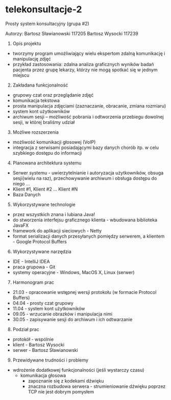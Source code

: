 # telekonsultacje-2
Prosty system konsultacyjny (grupa #2)

Autorzy: 
Bartosz Sławianowski 117205
Bartosz Wysocki 117239

1. Opis projektu
 - tworzymy program umożliwiający wielu ekspertom zdalną komunikację i manipulację zdjęć
 - przykład zastosowania: zdalna analiza graficznych wyników badań pacjenta przez grupę lekarzy, którzy nie mogą spotkać się w jednym miejscu
2. Zakładana funkcjonalność
 - grupowy czat oraz przeglądanie zdjęć
 - komunikacja tekstowa
 - prosta manipulacja zdjęciami (zaznaczanie, obracanie, zmiana rozmiaru)
 - system kont użytkowników
 - archiwum sesji – możliwość pobrania i odtworzenia przebiegu dowolnej sesji, w której braliśmy udział
3. Możliwe rozszerzenia
 - możliwość komunikacji głosowej (VoIP)
 - integracja z serwisami posiadającymi bazy danych chorób itp. w celu szybkiego dostępu do informacji
4. Planowana architektura systemu
 - Serwer systemu - uwierzytelnianie i autoryzacja użytkowników, obsuga sesji(wielu na raz), przechowywanie archiwum
   i obsługa dostępu do niego ...
 - Klient #1, Klient #2 ... Klient #N
 - Baza Danych
5. Wykorzystywane technologie
 - przez wszystkich znana i lubiana Java!
 - do stworzenia interfejsu graficznego klienta - wbudowana biblioteka JavaFX
 - framework do aplikacji sieciowych - Netty
 - format serializacji danych przesyłanych pomiędzy serwerem, a klientem - Google Protocol Buffers
6. Wykorzystywane narzędzia
 - IDE - IntelliJ IDEA
 - praca grupowa - Git
 - systemy operacyjne - Windows, MacOS X, Linux (serwer)
7. Harmonogram prac
 - 21.03 - opracowanie wstępnej wersji protokołu (w formacie Protocol Buffers)
 - 04.04 - prosty czat grupowy
 - 11.04 - system kont użytkowników
 - 09.05 - wrzucanie obrazków i manipulacja nimi
 - 30.05 - zapisywanie sesji do archiwum i ich odtwarzanie
8. Podział prac
 - protokół - wspólnie
 - klient - Bartosz Wysocki
 - serwer - Bartosz Sławianowski
9. Przewidywane trudności i problemy
 - wdrożenie dodatkowej funkcjonalności (jeśli wystarczy czasu)
   - komunikacja głosowa
     - zapoznanie się z kodekami dźwięku
     - znaczna rozbudowa serwera - strumieniowanie dźwięku poprzez TCP nie jest dobrym pomysłem




